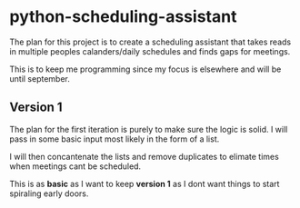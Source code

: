 # python-scheduling-assistant

The plan for this project is to create a scheduling assistant that takes reads in multiple peoples calanders/daily schedules and finds gaps for meetings.

This is to keep me programming since my focus is elsewhere and will be until september.

## Version 1

The plan for the first iteration is purely to make sure the logic is solid. I will pass in some basic input most likely in the form of a list.

I will then concantenate the lists and remove duplicates to elimate times when meetings cant be scheduled.

This is as **basic** as I want to keep **version 1** as I dont want things to start spiraling early doors.
